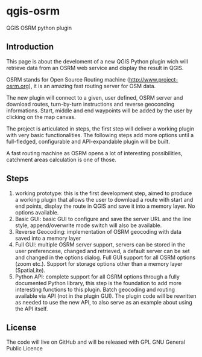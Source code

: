qgis-osrm
=========

QGIS OSRM python plugin


Introduction
------------

This page is about the develoment of a new QGIS Python plugin wich will retrieve data from an OSRM web service and display the result in QGIS.

OSRM stands for Open Source Routing machine (http://www.project-osrm.org), it is an amazing fast routing server for OSM data.

The new plugin will connect to a given, user defined, OSRM server and download routes, turn-by-turn instructions and reverse geoconding informations. Start, middle and end waypoints will be added by the user by clicking on the map canvas. 

 
The project is articulated in steps, the first step will deliver a working plugin with very basic functionalities. The following steps add more options until a full-fledged, configurable and API-expandable plugin will be built.

A fast routing machine as OSRM opens a lot of interesting possibilities, catchment areas calculation is one of those. 

Steps
-----

1. working prototype: this is the first development step, aimed to produce a working plugin that allows the user to download a route with start and end points, display the route in QGIS and save it into a memory layer. No options available.
2. Basic GUI: basic GUI to configure  and save the server URL and the line style, append/overwrite mode switch will also be available. 
3. Reverse Geocoding: implementation of OSRM geocoding with data saved into a memory layer
4. Full GUI: multiple OSRM server support, servers can be stored in the user preferencese, changed and retrieved, a default server can be set and changed in the options dialog. Full GUI support for all OSRM options (zoom etc.). Support for storage options other than a memory layer (SpatiaLite).
5. Python API: complete support for all OSRM options through a fully documented Python library, this step is the foundation to add more interesting functions to this plugin. Batch geocoding and routing available via API (not in the plugin GUI). The plugin code will be rewritten as needed to use the new API, to also serve as an example about using the API itself.


License
-------


The code will live on GitHub and will be released with GPL GNU General Public Licence

